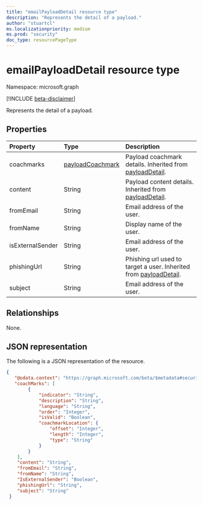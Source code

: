 ```yaml
---
title: "emailPayloadDetail resource type"
description: "Represents the detail of a payload."
author: "stuartcl"
ms.localizationpriority: medium
ms.prod: "security"
doc_type: resourcePageType
---
```


# emailPayloadDetail resource type

Namespace: microsoft.graph

[!INCLUDE [beta-disclaimer](../../includes/beta-disclaimer.md)]

Represents the detail of a payload.

## Properties
|Property|Type|Description|
|:---|:---|:---|
|coachmarks|[payloadCoachmark](../resources/payloadcoachmark.md)|Payload coachmark details. Inherited from [payloadDetail](../resources/payloaddetail.md).|
|content|String|Payload content details. Inherited from [payloadDetail](../resources/payloaddetail.md).|
|fromEmail|String|Email address of the user.|
|fromName|String|Display name of the user.|
|isExternalSender|String|Email address of the user.|
|phishingUrl|String|Phishing url used to target a user. Inherited from [payloadDetail](../resources/payloaddetail.md).|
|subject|String|Email address of the user.|

## Relationships
None.

## JSON representation
The following is a JSON representation of the resource.
<!-- {
  "blockType": "resource",
  "@odata.type": "microsoft.graph.emailPayloadDetail"
}
-->
``` json
{
   "@odata.context": "https://graph.microsoft.com/beta/$metadata#security/attackSimulation/payloads/2f5548d1-0dd8-4cc8-9de0-e0d6ec7ea3dc/detail",
   "coachMarks": [
        {
            "indicator": "String",
            "description": "String",
            "language": "String",
            "order": "Integer",
            "isValid": "Boolean",
            "coachmarkLocation": {
                "offset": "Integer",
                "length": "Integer",
                "type": "String"
            }
        }
    ],            
    "content": "String",
    "fromEmail": "String",
    "fromName": "String",
    "IsExternalSender": "Boolean",
    "phishingUrl": "String",
    "subject": "String"
 }
```

